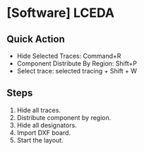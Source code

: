 # [Software] LCEDA

## Quick Action

- Hide Selected Traces: Command+R
- Component Distribute By Region: Shift+P
- Select trace: selected tracing + Shift + W

## Steps

1. Hide all traces.
2. Distribute component by region.
3. Hide all designators.
4. Import DXF board.
5. Start the layout.
